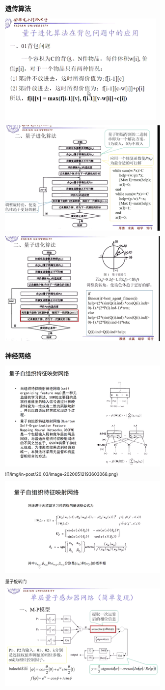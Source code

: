 ## 遗传算法

![image-20200512194555158](/img/in-post/20_03/image-20200512194555158.png)

![image-20200512194816484](/img/in-post/20_03/image-20200512194816484.png)

![image-20200512194835657](/img/in-post/20_03/image-20200512194835657.png)





## 神经网络

![image-20200512193453063](/img/in-post/20_03/image-20200512193453063.png)

![]/img/in-post/20_03/image-20200512193603068.png)

![image-20200512193632675](/img/in-post/20_03/image-20200512193632675.png)

量子旋转门



![image-20200512194946452](/img/in-post/20_03/image-20200512194946452.png)

